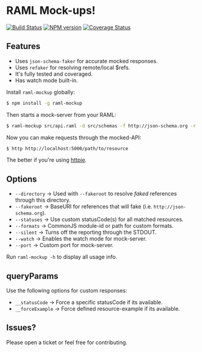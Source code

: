 RAML Mock-ups!
==============

[![Build Status](https://travis-ci.org/gextech/raml-mockup.png?branch=master)](https://travis-ci.org/gextech/raml-mockup) [![NPM version](https://badge.fury.io/js/raml-mockup.png)](http://badge.fury.io/js/raml-mockup) [![Coverage Status](https://coveralls.io/repos/gextech/raml-mockup/badge.png?branch=master)](https://coveralls.io/r/gextech/raml-mockup?branch=master)

Features
--------

- Uses `json-schema-faker` for accurate mocked responses.
- Uses `refaker` for resolving remote/local $refs.
- It's fully tested and coveraged.
- Has watch mode built-in.

Install `raml-mockup` globally:

```bash
$ npm install -g raml-mockup
```

Then starts a mock-server from your RAML:

```bash
$ raml-mockup src/api.raml -d src/schemas -f http://json-schema.org -r src/formats.js -p 5000 -w
```

Now you can make requests through the mocked-API:

```bash
$ http http://localhost:5000/path/to/resource
```

The better if you're using [httpie](https://github.com/jakubroztocil/httpie).

Options
-------

- `--directory` &rarr; Used with `--fakeroot` to resolve _faked_ references through this directory.
- `--fakeroot` &rarr; BaseURI for references that will fake (i.e. `http://json-schema.org`).
- `--statuses` &rarr; Use custom statusCode(s) for all matched resources.
- `--formats` &rarr; CommonJS module-id or path for custom formats.
- `--silent` &rarr; Turns off the reporting through the STDOUT.
- `--watch` &rarr; Enables the watch mode for mock-server.
- `--port` &rarr; Custom port for mock-server.

Run `raml-mockup -h` to display all usage info.

queryParams
-----------

Use the following options for custom responses:

- `__statusCode` &rarr; Force a specific statusCode if its available.
- `__forceExample` &rarr; Force defined resource-example if its available.

Issues?
-------

Please open a ticket or feel free for contributing.
